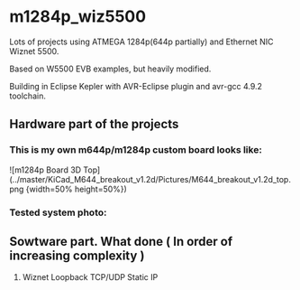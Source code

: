 # m1284p_wiz5500

Lots of projects using ATMEGA 1284p(644p partially) and Ethernet NIC Wiznet 5500.

Based on W5500 EVB examples, but heavily modified.

Building in Eclipse Kepler with AVR-Eclipse plugin and avr-gcc 4.9.2 toolchain.

## Hardware part of the projects 

### This is my own m644p/m1284p custom board looks like:

![m1284p Board 3D Top](../master/KiCad_M644_breakout_v1.2d/Pictures/M644_breakout_v1.2d_top.png {width=50% height=50%})

### Tested system photo:

## Sowtware part. What done ( In order of increasing complexity )

1. Wiznet Loopback TCP/UDP Static IP
